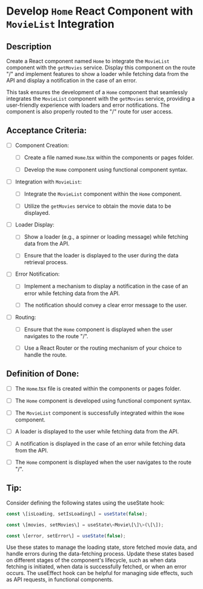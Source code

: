 # Develop `Home` React Component with `MovieList` Integration

## Description

Create a React component named `Home` to integrate the `MovieList` component with the `getMovies` service. Display this component on the route \"/\" and implement features to show a loader while fetching data from the API and display a notification in the case of an error.

This task ensures the development of a `Home` component that seamlessly integrates the `MovieList` component with the `getMovies` service, providing a user-friendly experience with loaders and error notifications. The component is also properly routed to the \"/\" route for user access.

## Acceptance Criteria:

- [ ] Component Creation:

    - [ ] Create a file named `Home`.tsx within the components or pages folder.

    - [ ] Develop the `Home` component using functional component syntax.

- [ ] Integration with `MovieList`:

    - [ ] Integrate the `MovieList` component within the `Home` component.

    - [ ] Utilize the `getMovies` service to obtain the movie data to be displayed.

- [ ] Loader Display:

    - [ ] Show a loader (e.g., a spinner or loading message) while fetching data from the API.

    - [ ] Ensure that the loader is displayed to the user during the data retrieval process.

- [ ] Error Notification:

    - [ ] Implement a mechanism to display a notification in the case of an error while fetching data from the API.

    - [ ] The notification should convey a clear error message to the user.

- [ ] Routing:

    - [ ] Ensure that the `Home` component is displayed when the user navigates to the route \"/\".

    - [ ] Use a React Router or the routing mechanism of your choice to handle the route.

## Definition of Done:

- [ ] The `Home`.tsx file is created within the components or pages folder.

- [ ] The `Home` component is developed using functional component syntax.

- [ ] The `MovieList` component is successfully integrated within the `Home` component.

- [ ] A loader is displayed to the user while fetching data from the API.

- [ ] A notification is displayed in the case of an error while fetching data from the API.

- [ ] The `Home` component is displayed when the user navigates to the route \"/\".

## Tip:

Consider defining the following states using the useState hook:

```js
const \[isLoading, setIsLoading\] = useState(false);

const \[movies, setMovies\] = useState\<Movie\[\]\>(\[\]);

const \[error, setError\] = useState(false);
```

Use these states to manage the loading state, store fetched movie data, and handle errors during the data-fetching process. Update these states based on different stages of the component\'s lifecycle, such as when data fetching is initiated, when data is successfully fetched, or when an error occurs. The useEffect hook can be helpful for managing side effects, such as API requests, in functional components.
